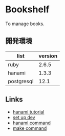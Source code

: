 # Bookshelf

To manage books.

## 開発環境

| list       | version |
| ---------- | ------- |
| ruby       | 2.6.5   |
| hanami     | 1.3.3   |
| postgresql | 12.1    |

## Links

* [hanami tutorial](https://guides.hanamirb.org/introduction/getting-started/)
* [set up dev](./docs/dev_env.md)
* [hanami command](./docs/hanami_command.md)
* [make command](./docs/make_command.md)
